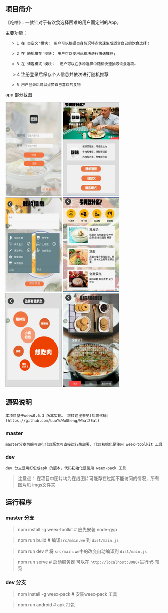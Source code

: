 ## 项目简介
    
《吃啥》：一款针对于有饮食选择困难的用户而定制的App。        

 主要功能：     

       > 1 在'自定义'模块： 用户可以根据自身情况特点快速生成适合自己的饮食选择；          
       
       > 2 在'随机推荐'模块： 用户可以使用此模块进行快速推荐;             
       
       > 3 在'请客模式'模块：  用户可以在多种选择中随机快速抽取饮食选项。     
       
       > 4 注册登录后保存个人信息并依次进行随机推荐          
       
       > 5 用户登录后可以点赞自己喜欢的食物       
       
app 部分截图                 
<div>
<img src="imgs/screenshot/主页面.png" style="width:180px;height:300px;"/>
<img src="imgs/screenshot/主界面.jpg" style="width:180px;height:300px;"/>
<img src="imgs/screenshot/个人信息.jpg" style="width:180px;height:300px;"/>
<img src="imgs/screenshot/热度推荐.jpg" style="width:180px;height:300px;"/>
<img src="imgs/screenshot/选择身体状态.png" style="width:180px;height:300px;"/>
<img src="imgs/screenshot/自定义推荐.jpg" style="width:180px;height:300px;"/>
</div>
  
## 源码说明

    本项目基于weex0.6.3 版本实现。 跳转这里参见[后端代码](https://github.com/LuoYuWuSheng/What2Eat)
    
### master

    master分支为编写运行代码版本可直接运行热部署. 代码初始化是使用 weex-toolkit 工具
    
### dev

    dev 分支是可打包成apk 的版本，代码初始化是使用 weex-pack 工具

  > 注意点： 在项目中图片均为在线图片可能存在过期不能访问的情况，所有图片见 imgs文件夹

## 运行程序

### master 分支
  
  > npm install -g weex-toolkit    # 应先安装 node-gyp     
  
  > npm run build                  # 编译`src/main.we` 到 `dist/main.js`     
  
  > npm run dev                    # 将 `src/main.we`中的改变自动编译到 `dist/main.js` 
  
  > npm run serve                  # 启动服务器 可以在 `http://localhost:8080/`进行h5 预览             

### dev 分支

  > npm install -g weex-pack       # 安装weex-pack 工具         
  
  > npm run android                # apk 打包
 





